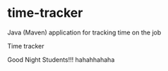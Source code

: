 # time-tracker
Java (Maven) application for tracking time on the job

Time tracker

Good Night Students!!!
hahahhahaha
